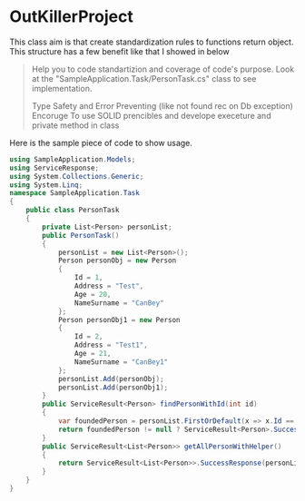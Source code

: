 # OutKillerProject

This class aim is that create standardization rules to functions return object. This structure has a few benefit like that I showed in below

> Help you to code standartizion and coverage of code's purpose.
> Look at the "SampleApplication.Task/PersonTask.cs" class to see implementation.  
>
> Type Safety and Error Preventing (like not found rec on Db exception)
> Encoruge To use SOLID prencibles and develope execeture and private method in class

Here is the sample piece of code to show usage.
``` c#
using SampleApplication.Models;
using ServiceResponse;
using System.Collections.Generic;
using System.Linq;
namespace SampleApplication.Task
{
    public class PersonTask
    {
        private List<Person> personList;
        public PersonTask()
        {
            personList = new List<Person>();
            Person personObj = new Person
            {
                Id = 1,
                Address = "Test",
                Age = 20,
                NameSurname = "CanBey"
            };
            Person personObj1 = new Person
            {
                Id = 2,
                Address = "Test1",
                Age = 21,
                NameSurname = "CanBey1"
            };
            personList.Add(personObj);
            personList.Add(personObj1);
        }
        public ServiceResult<Person> findPersonWithId(int id)
        {
            var foundedPerson = personList.FirstOrDefault(x => x.Id == id);
            return foundedPerson != null ? ServiceResult<Person>.SuccessResponse(foundedPerson) : ServiceResult<Person>.FailResponse("Record not found.");
        }
        public ServiceResult<List<Person>> getAllPersonWithHelper()
        {
            return ServiceResult<List<Person>>.SuccessResponse(personList);
        }
    }
}
```
